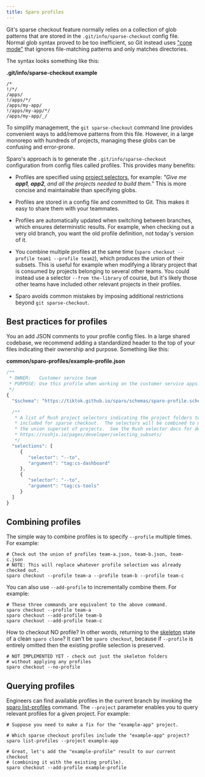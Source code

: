 ```yaml
---
title: Sparo profiles
---
```


Git's sparse checkout feature normally relies on a collection of glob patterns that are stored in the `.git/info/sparse-checkout` config file.  Normal glob syntax proved to be too inefficient, so Git instead uses ["cone mode"](https://git-scm.com/docs/git-sparse-checkout#_internalsnon_cone_problems) that ignores file-matching patterns and only matches directories.

The syntax looks something like this:

**.git/info/sparse-checkout  example**
```
/*
!/*/
/apps/
!/apps/*/
/apps/my-app/
!/apps/my-app/*/
/apps/my-app/_/
```

To simplify management, the `git sparse-checkout` command line provides convenient ways to add/remove patterns from this file.  However, in a large monorepo with hundreds of projects, managing these globs can be confusing and error-prone.

Sparo's approach is to generate the `.git/info/sparse-checkout` configuration from config files called profiles.  This provides many benefits:

- Profiles are specified using [project selectors](https://rushjs.io/pages/developer/selecting_subsets/#--to), for example: _"Give me **app1**, **app2**, and all the projects needed to build them."_ This is more concise and maintainable than specifying globs.

- Profiles are stored in a config file and committed to Git.  This makes it easy to share them with your teammates.

- Profiles are automatically updated when switching between branches, which ensures deterministic results.  For example, when checking out a very old branch, you want the old profile definition, not today's version of it.

- You combine multiple profiles at the same time (`sparo checkout --profile team1 --profile team2`), which produces the union of their subsets.  This is useful for example when modifying a library project that is consumed by projects belonging to several other teams.  You could instead use a selector `--from the-library` of course, but it's likely those other teams have included other relevant projects in their profiles.

- Sparo avoids common mistakes by imposing additional restrictions beyond `git sparse-checkout`.

## Best practices for profiles

You an add JSON comments to your profile config files.  In a large shared codebase, we recommend adding a standardized header to the top of your files indicating their ownership and purpose.  Something like this:

**common/sparo-profiles/example-profile.json**
```js
/**
 * OWNER:   Customer service team
 * PURPOSE: Use this profile when working on the customer service apps.
 */
{
  "$schema": "https://tiktok.github.io/sparo/schemas/sparo-profile.schema.json",

  /**
   * A list of Rush project selectors indicating the project folders to be
   * included for sparse checkout.  The selectors will be combined to make
   * the union superset of projects.  See the Rush selector docs for details:
   * https://rushjs.io/pages/developer/selecting_subsets/
   */
  "selections": [
     {
        "selector": "--to",
        "argument": "tag:cs-dashboard"
     },
     {
        "selector": "--to",
        "argument": "tag:cs-tools"
     }
  ]
}
```

## Combining profiles

The simple way to combine profiles is to specify `--profile` multiple times.  For example:

```shell
# Check out the union of profiles team-a.json, team-b.json, team-c.json
# NOTE: This will replace whatever profile selection was already checked out.
sparo checkout --profile team-a --profile team-b --profile team-c
```

You can also use `--add-profile` to incrementally combine them.  For example:

```shell
# These three commands are equivalent to the above command.
sparo checkout --profile team-a
sparo checkout --add-profile team-b
sparo checkout --add-profile team-c
```

How to checkout NO profile? In other words, returning to the [skeleton](../reference/skeleton_folders.md) state of a clean `sparo clone`?  It can't be `sparo checkout`, because if `--profile` is entirely omitted then the existing profile selection is preserved.

```shell
# NOT IMPLEMENTED YET - check out just the skeleton folders
# without applying any profiles
sparo checkout --no-profile
```


## Querying profiles

Engineers can find available profiles in the current branch by invoking the [sparo list-profiles](../commands/sparo_list-profiles) command.  The `--project` parameter enables you to query relevant profiles for a given project.  For example:

```shell
# Suppose you need to make a fix for the "example-app" project.

# Which sparse checkout profiles include the "example-app" project?
sparo list-profiles --project example-app

# Great, let's add the "example-profile" result to our current checkout
# (combining it with the existing profile).
sparo checkout --add-profile example-profile
```
